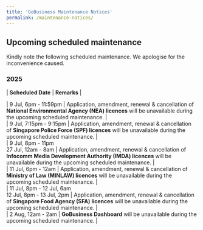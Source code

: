```yaml
---
title: 'GoBusiness Maintenance Notices'
permalink: /maintenance-notices/
---
```


## Upcoming scheduled maintenance

Kindly note the following scheduled maintenance. We apologise for the inconvenience caused. 


### 2025 

| **Scheduled Date** | **Remarks** |  



 
| 9 Jul, 6pm - 11:59pm | Application, amendment, renewal & cancellation of **National Environmental Agency (NEA) licences** will be unavailable during the upcoming scheduled maintenance. |          
| 9 Jul, 7:15pm - 9:15pm | Application, amendment, renewal & cancellation of **Singapore Police Force (SPF) licences** will be unavailable during the upcoming scheduled maintenance. |    
| 9 Jul, 8pm - 11pm<br>27 Jul, 12am - 8am | Application, amendment, renewal & cancellation of **Infocomm Media Development Authority (IMDA) licences** will be unavailable during the upcoming scheduled maintenance. |              
| 11 Jul, 6pm - 12am | Application, amendment, renewal & cancellation of **Ministry of Law (MINLAW) licences** will be unavailable during the upcoming scheduled maintenance. |    
| 11 Jul, 8pm - 12 Jul, 6am<br>12 Jul, 8pm - 13 Jul, 2pm | Application, amendment, renewal & cancellation of **Singapore Food Agency (SFA) licences** will be unavailable during the upcoming scheduled maintenance. |    
| 2 Aug, 12am - 2am | **GoBusiness Dashboard** will be unavailable during the upcoming scheduled maintenance. |    


<script src="/jquery/jquery.min.js"></script> <script src="/jquery/resize-tables.js"></script>
